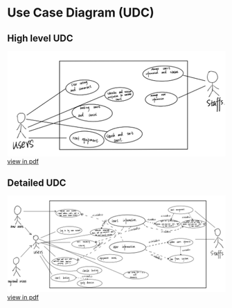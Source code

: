 # Use Case Diagram (UDC)

## High level UDC
![High level UDC](assets/highlevel%20UDC.png)
[view in pdf](assets/High%20Level%20UCD.pdf)

## Detailed UDC
![Detailedd UDC](assets/detailed%20udc.png)
[view in pdf](assets/Detailed%20UCD.pdf)